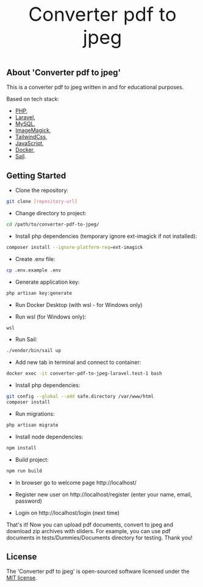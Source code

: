 <p style="text-align: center; font-size: 50px">Converter pdf to jpeg</p>

## About 'Converter pdf to jpeg'

This is a converter pdf to jpeg written in and for educational purposes.

Based on tech stack:
- [PHP](https://www.php.net/),
- [Laravel](https://laravel.com/),
- [MySQL](https://www.mysql.com/),
- [ImageMagick](https://imagemagick.org/),
- [TailwindCss](https://tailwindcss.com/),
- [JavaScript](https://developer.mozilla.org/en-US/docs/Web/JavaScript),
- [Docker](https://www.docker.com/),
- [Sail](https://github.com/laravel/sail).

## Getting Started

- Clone the repository:
``` bash
git clone [repository-url]
```

- Change directory to project:
``` bash
cd /path/to/converter-pdf-to-jpeg/
```

- Install php dependencies (temporary ignore ext-imagick if not installed):
``` bash
composer install --ignore-platform-req=ext-imagick
```

- Create .env file:
``` bash
cp .env.example .env
```

- Generate application key:
``` bash
php artisan key:generate
```

- Run Docker Desktop (with wsl - for Windows only)

- Run wsl (for Windows only):
``` bash
wsl
```

- Run Sail:
``` bash
./vendor/bin/sail up
```

- Add new tab in terminal and connect to container:
``` bash
docker exec -it converter-pdf-to-jpeg-laravel.test-1 bash
```

- Install php dependencies:
``` bash
git config --global --add safe.directory /var/www/html
composer install
```

- Run migrations:
``` bash
php artisan migrate
```

- Install node dependencies:
``` bash
npm install
```

- Build project:
``` bash
npm run build
```

- In browser go to welcome page http://localhost/

- Register new user on http://localhost/register (enter your name, email, password)

- Login on http://localhost/login (next time)

That's it! Now you can upload pdf documents, convert to jpeg and download zip archives with sliders.
For example, you can use pdf documents in tests/Dummies/Documents directory for testing. Thank you!

## License

The 'Converter pdf to jpeg' is open-sourced software licensed under the [MIT license](https://opensource.org/licenses/MIT).
